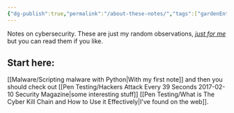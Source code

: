 ```yaml
---
{"dg-publish":true,"permalink":"/about-these-notes/","tags":["gardenEntry"],"created":"","updated":""}
---
```



Notes on cybersecurity. These are just my random observations, *[just for me](https://notes.andymatuschak.org/zXDPrYcxUSZbF5M8vM5Y1U9)* but you can read them if you like.

## Start here:

[[Malware/Scripting malware with Python\|With my first note]] and then you should check out [[Pen Testing/Hackers Attack Every 39 Seconds  2017-02-10  Security Magazine\|some interesting stuff]] [[Pen Testing/What is The Cyber Kill Chain and How to Use it Effectively\|I've found on the web]].